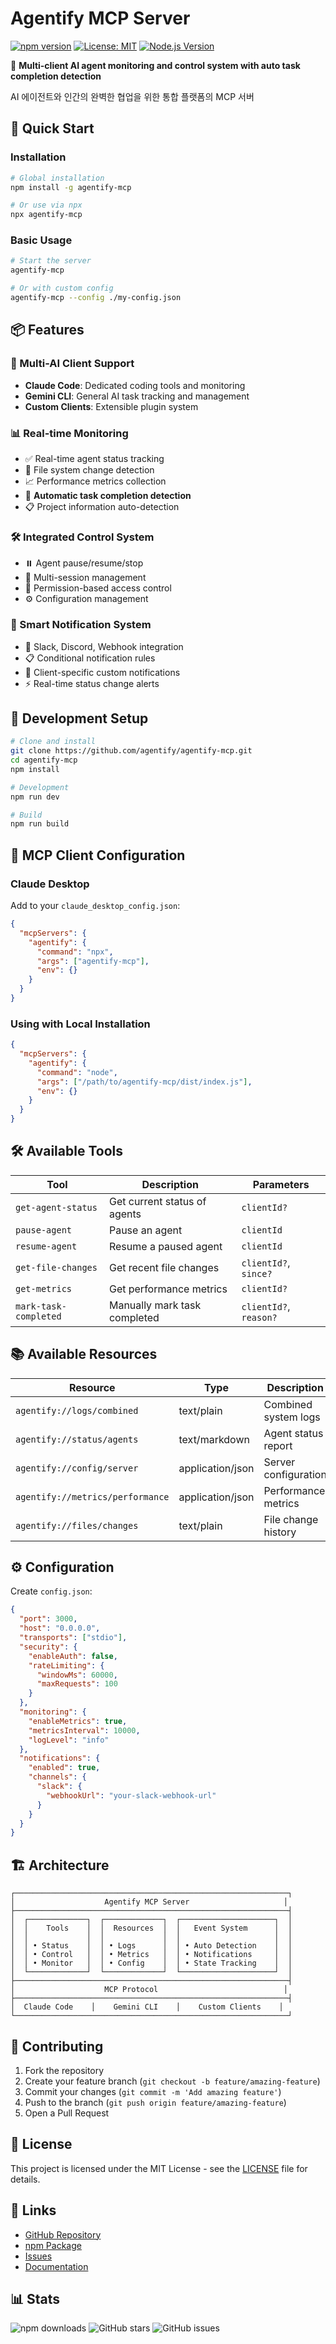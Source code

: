 # Agentify MCP Server

[![npm version](https://badge.fury.io/js/agentify-mcp.svg)](https://badge.fury.io/js/agentify-mcp)
[![License: MIT](https://img.shields.io/badge/License-MIT-yellow.svg)](https://opensource.org/licenses/MIT)
[![Node.js Version](https://img.shields.io/badge/node-%3E%3D18.0.0-brightgreen.svg)](https://nodejs.org/)

🤖 **Multi-client AI agent monitoring and control system with auto task completion detection**

AI 에이전트와 인간의 완벽한 협업을 위한 통합 플랫폼의 MCP 서버

## 🚀 Quick Start

### Installation

```bash
# Global installation
npm install -g agentify-mcp

# Or use via npx
npx agentify-mcp
```

### Basic Usage

```bash
# Start the server
agentify-mcp

# Or with custom config
agentify-mcp --config ./my-config.json
```

## 📦 Features

### 🤖 Multi-AI Client Support

- **Claude Code**: Dedicated coding tools and monitoring
- **Gemini CLI**: General AI task tracking and management
- **Custom Clients**: Extensible plugin system

### 📊 Real-time Monitoring

- ✅ Real-time agent status tracking
- 📁 File system change detection
- 📈 Performance metrics collection
- 🎯 **Automatic task completion detection**
- 📋 Project information auto-detection

### 🛠️ Integrated Control System

- ⏸️ Agent pause/resume/stop
- 👥 Multi-session management
- 🔐 Permission-based access control
- ⚙️ Configuration management

### 🔔 Smart Notification System

- 💬 Slack, Discord, Webhook integration
- 📋 Conditional notification rules
- 🎨 Client-specific custom notifications
- ⚡ Real-time status change alerts

## 🔧 Development Setup

```bash
# Clone and install
git clone https://github.com/agentify/agentify-mcp.git
cd agentify-mcp
npm install

# Development
npm run dev

# Build
npm run build
```

## 🔌 MCP Client Configuration

### Claude Desktop

Add to your `claude_desktop_config.json`:

```json
{
  "mcpServers": {
    "agentify": {
      "command": "npx",
      "args": ["agentify-mcp"],
      "env": {}
    }
  }
}
```

### Using with Local Installation

```json
{
  "mcpServers": {
    "agentify": {
      "command": "node",
      "args": ["/path/to/agentify-mcp/dist/index.js"],
      "env": {}
    }
  }
}
```

## 🛠️ Available Tools

| Tool                  | Description                  | Parameters             |
| --------------------- | ---------------------------- | ---------------------- |
| `get-agent-status`    | Get current status of agents | `clientId?`            |
| `pause-agent`         | Pause an agent               | `clientId`             |
| `resume-agent`        | Resume a paused agent        | `clientId`             |
| `get-file-changes`    | Get recent file changes      | `clientId?`, `since?`  |
| `get-metrics`         | Get performance metrics      | `clientId?`            |
| `mark-task-completed` | Manually mark task completed | `clientId?`, `reason?` |

## 📚 Available Resources

| Resource                         | Type             | Description          |
| -------------------------------- | ---------------- | -------------------- |
| `agentify://logs/combined`       | text/plain       | Combined system logs |
| `agentify://status/agents`       | text/markdown    | Agent status report  |
| `agentify://config/server`       | application/json | Server configuration |
| `agentify://metrics/performance` | application/json | Performance metrics  |
| `agentify://files/changes`       | text/plain       | File change history  |

## ⚙️ Configuration

Create `config.json`:

```json
{
  "port": 3000,
  "host": "0.0.0.0",
  "transports": ["stdio"],
  "security": {
    "enableAuth": false,
    "rateLimiting": {
      "windowMs": 60000,
      "maxRequests": 100
    }
  },
  "monitoring": {
    "enableMetrics": true,
    "metricsInterval": 10000,
    "logLevel": "info"
  },
  "notifications": {
    "enabled": true,
    "channels": {
      "slack": {
        "webhookUrl": "your-slack-webhook-url"
      }
    }
  }
}
```

## 🏗️ Architecture

```
┌─────────────────────────────────────────────────────────────┐
│                    Agentify MCP Server                     │
├─────────────────────────────────────────────────────────────┤
│  ┌─────────────┐  ┌─────────────┐  ┌─────────────────────┐  │
│  │    Tools    │  │  Resources  │  │   Event System      │  │
│  │             │  │             │  │                     │  │
│  │ • Status    │  │ • Logs      │  │ • Auto Detection    │  │
│  │ • Control   │  │ • Metrics   │  │ • Notifications     │  │
│  │ • Monitor   │  │ • Config    │  │ • State Tracking    │  │
│  └─────────────┘  └─────────────┘  └─────────────────────┘  │
├─────────────────────────────────────────────────────────────┤
│                    MCP Protocol                            │
├─────────────────────────────────────────────────────────────┤
│  Claude Code    │    Gemini CLI    │    Custom Clients    │
└─────────────────────────────────────────────────────────────┘
```

## 🤝 Contributing

1. Fork the repository
2. Create your feature branch (`git checkout -b feature/amazing-feature`)
3. Commit your changes (`git commit -m 'Add amazing feature'`)
4. Push to the branch (`git push origin feature/amazing-feature`)
5. Open a Pull Request

## 📝 License

This project is licensed under the MIT License - see the [LICENSE](LICENSE) file for details.

## 🔗 Links

- [GitHub Repository](https://github.com/agentify/agentify-mcp)
- [npm Package](https://www.npmjs.com/package/agentify-mcp)
- [Issues](https://github.com/agentify/agentify-mcp/issues)
- [Documentation](https://github.com/agentify/agentify-mcp#readme)

## 📊 Stats

![npm downloads](https://img.shields.io/npm/dm/agentify-mcp.svg)
![GitHub stars](https://img.shields.io/github/stars/agentify/agentify-mcp.svg)
![GitHub issues](https://img.shields.io/github/issues/agentify/agentify-mcp.svg)
